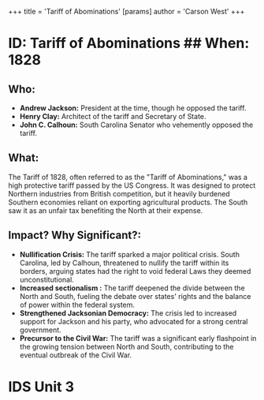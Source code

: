 +++
 title = 'Tariff of Abominations'
[params]
	author = 'Carson West'
+++
# ID: Tariff of Abominations ## When: 1828
## Who:  
* **Andrew Jackson:** President at the time, though he opposed the tariff.
* **Henry Clay:** Architect of the tariff and Secretary of State.
* **John C. Calhoun:** South Carolina Senator who vehemently opposed the tariff.
## What: 
The Tariff of 1828, often referred to as the "Tariff of Abominations," was a high protective tariff passed by the US Congress. It was designed to protect Northern industries from British competition, but it heavily burdened Southern economies reliant on exporting agricultural products.  The South saw it as an unfair tax benefiting the North at their expense.
## Impact? Why Significant?: 
* **Nullification Crisis:** The tariff sparked a major political crisis. South Carolina, led by Calhoun, threatened to nullify the tariff within its borders, arguing states had the right to void federal Laws they deemed unconstitutional.  
* **Increased  sectionalism :** The tariff deepened the divide between the North and South, fueling the debate over states' rights and the balance of power within the federal system.
* **Strengthened Jacksonian Democracy:**  The crisis led to increased support for Jackson and his party, who advocated for a strong central government. 
* **Precursor to the Civil War:** The tariff was a significant early flashpoint in the growing tension between North and South, contributing to the eventual outbreak of the Civil War. 

# IDS Unit 3